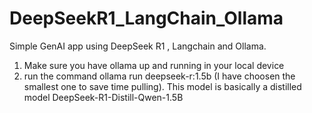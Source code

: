 # DeepSeekR1_LangChain_Ollama
Simple GenAI app using DeepSeek R1 , Langchain and Ollama.

1. Make sure you have ollama up and running in your local device
2. run the command ollama run deepseek-r:1.5b (I have choosen the smallest one to save time pulling). This model is basically a distilled model DeepSeek-R1-Distill-Qwen-1.5B
